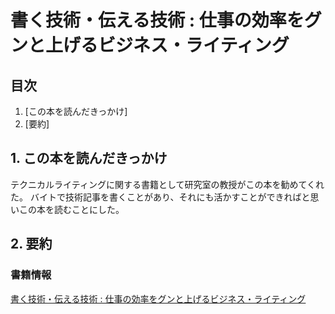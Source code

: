# 書く技術・伝える技術 : 仕事の効率をグンと上げるビジネス・ライティング

## 目次
1. [この本を読んだきっかけ]
2. [要約]

## 1. この本を読んだきっかけ
テクニカルライティングに関する書籍として研究室の教授がこの本を勧めてくれた。
バイトで技術記事を書くことがあり、それにも活かすことができればと思いこの本を読むことにした。

## 2. 要約

### 書籍情報
[書く技術・伝える技術 : 仕事の効率をグンと上げるビジネス・ライティング](https://www.asa21.com/book/b661129.html)